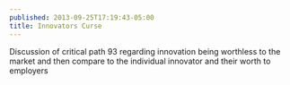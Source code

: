 ```yaml
---
published: 2013-09-25T17:19:43-05:00
title: Innovators Curse
---
```

Discussion of critical path 93 regarding innovation being worthless to the market and then compare to the individual innovator and their worth to employers
